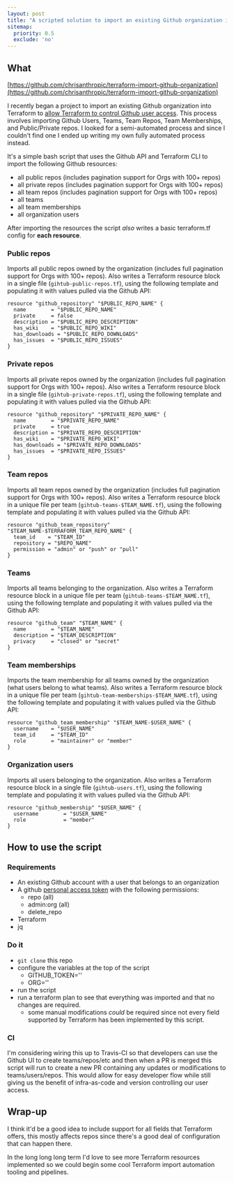 ```yaml
---
layout: post
title: "A scripted solution to import an existing Github organization into Terraform."
sitemap:
  priority: 0.5
  exclude: 'no'
---
```

## What
[https://github.com/chrisanthropic/terraform-import-github-organization](https://github.com/chrisanthropic/terraform-import-github-organization)

I recently began a project to import an existing Github organization into Terraform to [allow Terraform to control Github user access](https://www.hashicorp.com/blog/managing-github-with-terraform). This process involves importing Github Users, Teams, Team Repos, Team Memberships, and Public/Private repos. I looked for a semi-automated process and since I couldn't find one I ended up writing my own fully automated process instead.

It's a simple bash script that uses the Github API and Terraform CLI to import the following Github resources:
- all public repos (includes pagination support for Orgs with 100+ repos)
- all private repos (includes pagination support for Orgs with 100+ repos)
- all team repos (includes pagination support for Orgs with 100+ repos)
- all teams
- all team memberships
- all organization users

After importing the resources the script _also_ writes a basic terraform.tf config for **each resource**.

### Public repos
Imports all public repos owned by the organization (includes full pagination support for Orgs with 100+ repos). Also writes a Terraform resource block in a single file (`gihtub-public-repos.tf`), using the following template and populating it with values pulled via the Github API:

```
resource "github_repository" "$PUBLIC_REPO_NAME" {
  name        = "$PUBLIC_REPO_NAME"
  private     = false
  description = "$PUBLIC_REPO_DESCRIPTION"
  has_wiki    = "$PUBLIC_REPO_WIKI"
  has_downloads = "$PUBLIC_REPO_DOWNLOADS"
  has_issues  = "$PUBLIC_REPO_ISSUES"
}
```

### Private repos
Imports all private repos owned by the organization (includes full pagination support for Orgs with 100+ repos). Also writes a Terraform resource block in a single file (`gihtub-private-repos.tf`), using the following template and populating it with values pulled via the Github API:

```
resource "github_repository" "$PRIVATE_REPO_NAME" {
  name        = "$PRIVATE_REPO_NAME"
  private     = true
  description = "$PRIVATE_REPO_DESCRIPTION"
  has_wiki    = "$PRIVATE_REPO_WIKI"
  has_downloads = "$PRIVATE_REPO_DOWNLOADS"
  has_issues  = "$PRIVATE_REPO_ISSUES"
}
```

### Team repos
Imports all team repos owned by the organization (includes full pagination support for Orgs with 100+ repos). Also writes a Terraform resource block in a unique file per team (`gihtub-teams-$TEAM_NAME.tf`), using the following template and populating it with values pulled via the Github API:

```
resource "github_team_repository" "$TEAM_NAME-$TERRAFORM_TEAM_REPO_NAME" {
  team_id    = "$TEAM_ID"
  repository = "$REPO_NAME"
  permission = "admin" or "push" or "pull"
}
```

### Teams
Imports all teams belonging to the organization. Also writes a Terraform resource block in a unique file per team (`gihtub-teams-$TEAM_NAME.tf`), using the following template and populating it with values pulled via the Github API:

```
resource "github_team" "$TEAM_NAME" {
  name        = "$TEAM_NAME"
  description = "$TEAM_DESCRIPTION"
  privacy     = "closed" or "secret"
}
```

### Team memberships
Imports the team membership for all teams owned by the organization (what users belong to what teams). Also writes a Terraform resource block in a unique file per team (`gihtub-team-memberships-$TEAM_NAME.tf`), using the following template and populating it with values pulled via the Github API:

```
resource "github_team_membership" "$TEAM_NAME-$USER_NAME" {
  username    = "$USER_NAME"
  team_id     = "$TEAM_ID"
  role        = "maintainer" or "member"
}
```

### Organization users
Imports all users belonging to the organization. Also writes a Terraform resource block in a single file (`gihtub-users.tf`), using the following template and populating it with values pulled via the Github API:

```
resource "github_membership" "$USER_NAME" {
  username        = "$USER_NAME"
  role            = "member"
}
```

## How to use the script
### Requirements
- An existing Github account with a user that belongs to an organization
- A github [personal access token](https://help.github.com/articles/creating-a-personal-access-token-for-the-command-line/) with the following permissions:
  - repo (all)
  - admin:org (all)
  - delete_repo
- Terraform
- jq

### Do it
- `git clone` this repo
- configure the variables at the top of the script
  - GITHUB_TOKEN=''
  - ORG=''
- run the script
- run a terraform plan to see that everything was imported and that no changes are required.
  - some manual modifications _could_ be required since not every field supported by Terraform has been implemented by this script.

### CI
I'm considering wiring this up to Travis-CI so that developers can use the Github UI to create teams/repos/etc and then when a PR is merged this script will run to create a new PR containing any updates or modifications to teams/users/repos. This would allow for easy developer flow while still giving us the benefit of infra-as-code and version controlling our user access.

## Wrap-up
I think it'd be a good idea to include support for all fields that Terraform offers, this mostly affects repos since there's a good deal of configuration that can happen there.

In the long long long term I'd love to see more Terraform resources implemented so we could begin some cool Terraform import automation tooling and pipelines.
